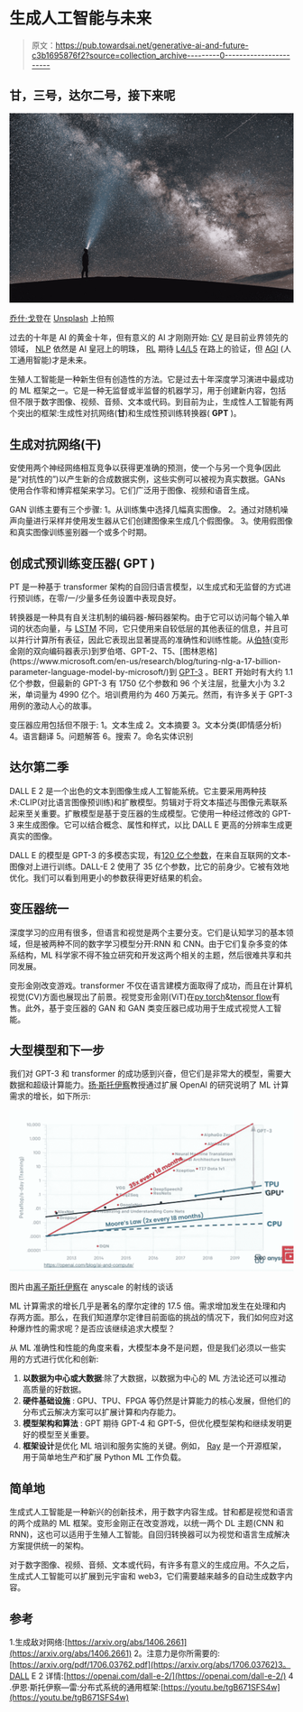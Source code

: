 # 生成人工智能与未来

> 原文：<https://pub.towardsai.net/generative-ai-and-future-c3b1695876f2?source=collection_archive---------0----------------------->

## 甘，三号，达尔二号，接下来呢

![](img/4e0387047517c48b9eed14592a993b37.png)

[乔什·戈登](https://unsplash.com/@joshgordon?utm_source=unsplash&utm_medium=referral&utm_content=creditCopyText)在 [Unsplash](https://unsplash.com/s/photos/beautiful?utm_source=unsplash&utm_medium=referral&utm_content=creditCopyText) 上拍照

过去的十年是 AI 的黄金十年，但有意义的 AI 才刚刚开始: [CV](https://en.wikipedia.org/wiki/Computer_vision) 是目前业界领先的领域， [NLP](https://en.wikipedia.org/wiki/Natural_language_processing) 依然是 AI 皇冠上的明珠， [RL](https://en.wikipedia.org/wiki/Reinforcement_learning) 期待 [L4/L5](https://en.wikipedia.org/wiki/Self-driving_car) 在路上的验证，但 [AGI](https://en.wikipedia.org/wiki/Artificial_general_intelligence) (人工通用智能)才是未来。

生殖人工智能是一种新生但有创造性的方法。它是过去十年深度学习演进中最成功的 ML 框架之一。它是一种无监督或半监督的机器学习，用于创建新内容，包括但不限于数字图像、视频、音频、文本或代码。到目前为止，生成性人工智能有两个突出的框架:生成性对抗网络(**甘**)和生成性预训练转换器( **GPT** )。

## 生成对抗网络(**干**)

安使用两个神经网络相互竞争以获得更准确的预测，使一个与另一个竞争(因此是“对抗性的”)以产生新的合成数据实例，这些实例可以被视为真实数据。GANs 使用合作零和博弈框架来学习。它们广泛用于图像、视频和语音生成。

GAN 训练主要有三个步骤:
1。从训练集中选择几幅真实图像。
2。通过对随机噪声向量进行采样并使用发生器从它们创建图像来生成几个假图像。
3。使用假图像和真实图像训练鉴别器一个或多个时期。

## 创成式预训练变压器( **GPT** )

PT 是一种基于 transformer 架构的自回归语言模型，以生成式和无监督的方式进行预训练，在零/一/少量多任务设置中表现良好。

转换器是一种具有自关注机制的编码器-解码器架构。由于它可以访问每个输入单词的状态向量，与 [LSTM](https://en.wikipedia.org/wiki/Long_short-term_memory) 不同，它只使用来自较低层的其他表征的信息，并且可以并行计算所有表征，因此它表现出显著提高的准确性和训练性能。从[伯特](https://en.wikipedia.org/wiki/BERT_(language_model))(变形金刚的双向编码器表示)到罗伯塔、GPT-2、T5、[图林恩格](https://www.microsoft.com/en-us/research/blog/turing-nlg-a-17-billion-parameter-language-model-by-microsoft/)到 [GPT-3](https://en.wikipedia.org/wiki/GPT-3) 。BERT 开始时有大约 1.1 亿个参数，但最新的 GPT-3 有 1750 亿个参数和 96 个关注层，批量大小为 3.2 米，单词量为 4990 亿个。培训费用约为 460 万美元。然而，有许多关于 GPT-3 用例的激动人心的故事。

变压器应用包括但不限于:
1。文本生成
2。文本摘要
3。文本分类(即情感分析)
4。语言翻译
5。问题解答
6。搜索
7。命名实体识别

## 达尔第二季

DALL E 2 是一个出色的文本到图像生成人工智能系统。它主要采用两种技术:CLIP(对比语言图像预训练)和扩散模型。剪辑对于将文本描述与图像元素联系起来至关重要。扩散模型是基于变压器的生成模型。它使用一种经过修改的 GPT-3 来生成图像。它可以结合概念、属性和样式，以比 DALL E 更高的分辨率生成更真实的图像。

DALL E 的模型是 GPT-3 的多模态实现，有[120 亿个参数](https://en.wikipedia.org/wiki/DALL-E)，在来自互联网的文本-图像对上进行训练。DALL-E 2 使用了 35 亿个参数，比它的前身少。它被有效地优化。我们可以看到用更小的参数获得更好结果的机会。

## 变压器统一

深度学习的应用有很多，但语言和视觉是两个主要分支。它们是认知学习的基本领域，但是被两种不同的数字学习模型分开:RNN 和 CNN。由于它们复杂多变的体系结构，ML 科学家不得不独立研究和开发这两个相关的主题，然后很难共享和共同发展。

变形金刚改变游戏。transformer 不仅在语言建模方面取得了成功，而且在计算机视觉(CV)方面也展现出了前景。视觉变形金刚(ViT)在[py torch](https://pytorch.org)&[tensor flow](https://www.tensorflow.org)有售。此外，基于变压器的 GAN 和 GAN 类变压器已成功用于生成式视觉人工智能。

## 大型模型和下一步

我们对 GPT-3 和 transformer 的成功感到兴奋，但它们是非常大的模型，需要大数据和超级计算能力。[扬·斯托伊察](https://people.eecs.berkeley.edu/~istoica/)教授通过扩展 OpenAI 的研究说明了 ML 计算需求的增长，如下所示:

![](img/8c3dea82291b0ba589683749bd8a3b8e.png)

图片由[离子斯托伊察](https://youtu.be/tgB671SFS4w)在 anyscale 的射线的谈话

ML 计算需求的增长几乎是著名的摩尔定律的 17.5 倍。需求增加发生在处理和内存两方面。那么，在我们知道摩尔定律目前面临的挑战的情况下，我们如何应对这种爆炸性的需求呢？是否应该继续追求大模型？

从 ML 准确性和性能的角度来看，大模型本身不是问题，但是我们必须以一些实用的方式进行优化和创新:

1.  **以数据为中心或大数据**:除了大数据，以数据为中心的 ML 方法论还可以推动高质量的好数据。
2.  **硬件基础设施** : GPU、TPU、FPGA 等仍然是计算能力的核心发展，但他们的分布式云解决方案可以扩展计算和内存能力。
3.  **模型架构和算法** : GPT 期待 GPT-4 和 GPT-5，但优化模型架构和继续发明更好的模型至关重要。
4.  **框架设计**是优化 ML 培训和服务实施的关键。例如， [Ray](https://www.ray.io) 是一个开源框架，用于简单地生产和扩展 Python ML 工作负载。

## 简单地

生成式人工智能是一种新兴的创新技术，用于数字内容生成。甘和都是视觉和语言的两个成熟的 ML 框架。变形金刚正在改变游戏，以统一两个 DL 主题(CNN 和 RNN)，这也可以适用于生殖人工智能。自回归转换器可以为视觉和语言生成解决方案提供统一的架构。

对于数字图像、视频、音频、文本或代码，有许多有意义的生成应用。不久之后，生成式人工智能可以扩展到元宇宙和 web3，它们需要越来越多的自动生成数字内容。

## 参考

1.生成敌对网络:[https://arxiv.org/abs/1406.2661](https://arxiv.org/abs/1406.2661)
2。注意力是你所需要的:[https://arxiv.org/pdf/1706.03762.pdf](https://arxiv.org/abs/1706.03762)3。DALL E 2 详情:[https://openai.com/dall-e-2/](https://openai.com/dall-e-2/)
4 .伊恩·斯托伊察—雷:分布式系统的通用框架:[https://youtu.be/tgB671SFS4w](https://youtu.be/tgB671SFS4w)